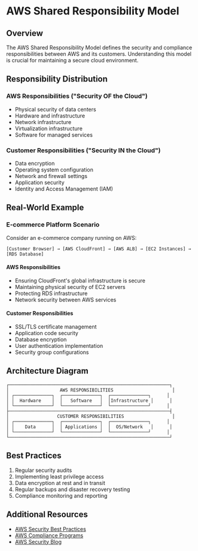 # AWS Shared Responsibility Model

## Overview

The AWS Shared Responsibility Model defines the security and compliance responsibilities between AWS and its customers. Understanding this model is crucial for maintaining a secure cloud environment.

## Responsibility Distribution

### AWS Responsibilities ("Security OF the Cloud")

- Physical security of data centers
- Hardware and infrastructure
- Network infrastructure
- Virtualization infrastructure
- Software for managed services

### Customer Responsibilities ("Security IN the Cloud")

- Data encryption
- Operating system configuration
- Network and firewall settings
- Application security
- Identity and Access Management (IAM)

## Real-World Example

### E-commerce Platform Scenario

Consider an e-commerce company running on AWS:

```
[Customer Browser] → [AWS CloudFront] → [AWS ALB] → [EC2 Instances] → [RDS Database]
```

#### AWS Responsibilities

- Ensuring CloudFront's global infrastructure is secure
- Maintaining physical security of EC2 servers
- Protecting RDS infrastructure
- Network security between AWS services

#### Customer Responsibilities

- SSL/TLS certificate management
- Application code security
- Database encryption
- User authentication implementation
- Security group configurations

## Architecture Diagram

```
┌────────────────────────────────────────────────────────────┐
│                   AWS RESPONSIBILITIES                      │
│ ┌──────────────┐  ┌──────────────┐  ┌──────────────┐      │
│ │  Hardware    │  │   Software   │  │Infrastructure │      │
│ └──────────────┘  └──────────────┘  └──────────────┘      │
├────────────────────────────────────────────────────────────┤
│                  CUSTOMER RESPONSIBILITIES                  │
│ ┌──────────────┐  ┌──────────────┐  ┌──────────────┐      │
│ │    Data      │  │ Applications │  │  OS/Network   │      │
│ └──────────────┘  └──────────────┘  └──────────────┘      │
└────────────────────────────────────────────────────────────┘
```

## Best Practices

1. Regular security audits
2. Implementing least privilege access
3. Data encryption at rest and in transit
4. Regular backups and disaster recovery testing
5. Compliance monitoring and reporting

## Additional Resources

- [AWS Security Best Practices](https://aws.amazon.com/security/security-learning/)
- [AWS Compliance Programs](https://aws.amazon.com/compliance/programs/)
- [AWS Security Blog](https://aws.amazon.com/blogs/security/)
